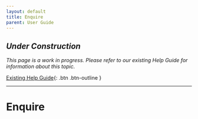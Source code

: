 ```yaml
---
layout: default
title: Enquire
parent: User Guide
---
```


## *Under Construction*

*This page is a work in progress. Please refer to our existing Help Guide for information about this topic.*

[Existing Help Guide](https://help.pozi.com/search?query=enquire){: .btn .btn-outline }

---

# Enquire
